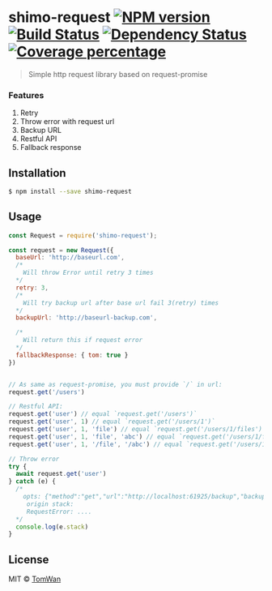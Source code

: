 # shimo-request [![NPM version][npm-image]][npm-url] [![Build Status][travis-image]][travis-url] [![Dependency Status][daviddm-image]][daviddm-url] [![Coverage percentage][coveralls-image]][coveralls-url]
> Simple http request library based on request-promise


### Features

1. Retry
2. Throw error with request url
3. Backup URL
4. Restful API
5. Fallback response


## Installation

```sh
$ npm install --save shimo-request
```

## Usage

```js
const Request = require('shimo-request');

const request = new Request({
  baseUrl: 'http://baseurl.com',
  /*
    Will throw Error until retry 3 times
  */
  retry: 3,
  /*
    Will try backup url after base url fail 3(retry) times
  */
  backupUrl: 'http://baseurl-backup.com',

  /*
    Will return this if request error
  */
  fallbackResponse: { tom: true }
})


// As same as request-promise, you must provide `/` in url:
request.get('/users')

// Restful API:
request.get('user') // equal `request.get('/users')`
request.get('user', 1) // equal `request.get('/users/1')`
request.get('user', 1, 'file') // equal `request.get('/users/1/files')`
request.get('user', 1, 'file', 'abc') // equal `request.get('/users/1/files/abc')`
request.get('user', 1, '/file', '/abc') // equal `request.get('/users/1/file/abc')`

// Throw error
try {
  await request.get('user')
} catch (e) {
  /*
    opts: {"method":"get","url":"http://localhost:61925/backup","backupUrl":"http://localhost:61925/backup","baseUrl":"http://localhost:61925","retry":1}]
     origin stack:
     RequestError: ....
  */
  console.log(e.stack)
}
```

## License

MIT © [TomWan](https://github.com/wanming)


[npm-image]: https://badge.fury.io/js/shimo-request.svg
[npm-url]: https://npmjs.org/package/shimo-request
[travis-image]: https://travis-ci.org/wanming/shimo-request.svg?branch=master
[travis-url]: https://travis-ci.org/wanming/shimo-request
[daviddm-image]: https://david-dm.org/wanming/shimo-request.svg?theme=shields.io
[daviddm-url]: https://david-dm.org/wanming/shimo-request
[coveralls-image]: https://coveralls.io/repos/wanming/shimo-request/badge.svg
[coveralls-url]: https://coveralls.io/r/wanming/shimo-request
